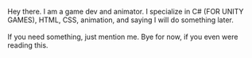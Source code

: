 Hey there. I am a game dev and animator. I specialize in C# (FOR UNITY GAMES), HTML, CSS, animation, and saying I will do something later.
<br>
<br>
If you need something, just mention me. Bye for now, if you even were reading this.
